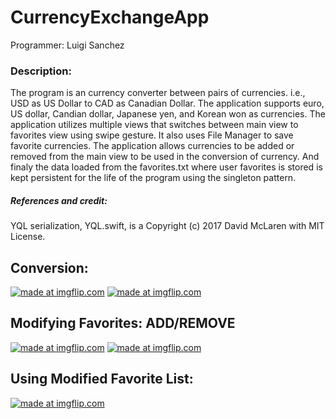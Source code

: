 # CurrencyExchangeApp

Programmer: Luigi Sanchez

### Description: 
The program is an currency converter between pairs of currencies. i.e., USD as US Dollar to CAD as Canadian Dollar. 
             The application supports euro, US dollar, Candian dollar, Japanese yen, and Korean won as currencies.
             The application utilizes multiple views that switches between main view to favorites view using swipe gesture.
             It also uses File Manager to save favorite currencies.
             The application allows currencies to be added or removed from the main view to be used in the conversion of currency.
             And finaly the data loaded from the favorites.txt where user favorites is stored is kept persistent for the life of the 
             program using the singleton pattern.
                
##### References and credit:
  YQL serialization, YQL.swift, is a  Copyright (c) 2017 David McLaren with MIT License.
  



## Conversion:

<a href="https://imgflip.com/gif/1v3l4n"><img src="https://i.imgflip.com/1v3l4n.gif" title="made at imgflip.com"/></a>
<a href="https://imgflip.com/gif/1v3l5d"><img src="https://i.imgflip.com/1v3l5d.gif" title="made at imgflip.com"/></a>

## Modifying Favorites: ADD/REMOVE

<a href="https://imgflip.com/gif/1v3la8"><img src="https://i.imgflip.com/1v3la8.gif" title="made at imgflip.com"/></a>
<a href="https://imgflip.com/gif/1v3lbu"><img src="https://i.imgflip.com/1v3lbu.gif" title="made at imgflip.com"/></a>

## Using Modified Favorite List:

<a href="https://imgflip.com/gif/1v3ldv"><img src="https://i.imgflip.com/1v3ldv.gif" title="made at imgflip.com"/></a>
